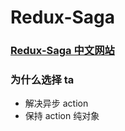 # Redux-Saga

### [Redux-Saga 中文网站](http://leonshi.com/redux-saga-in-chinese/docs/api/index.html)

### 为什么选择 ta
* 解决异步 action
* 保持 action 纯对象